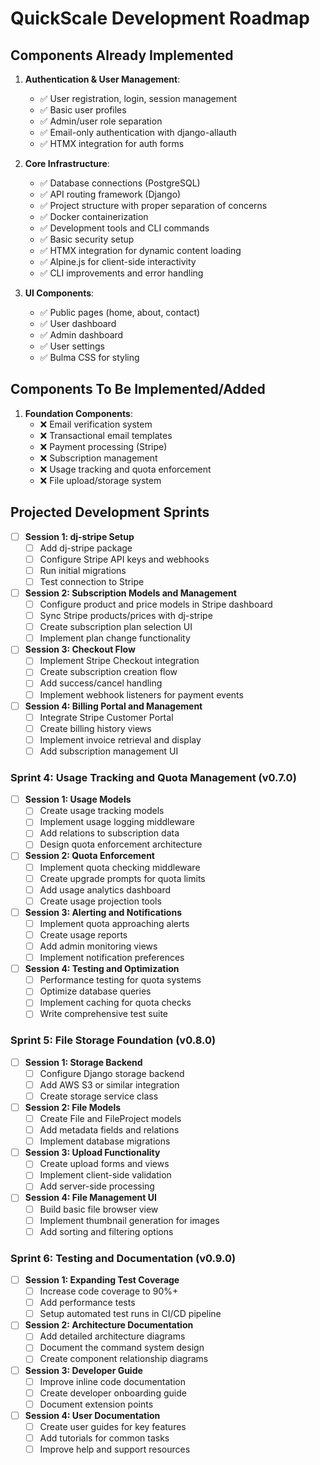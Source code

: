 # QuickScale Development Roadmap

## Components Already Implemented

1. **Authentication & User Management**:
   - ✅ User registration, login, session management 
   - ✅ Basic user profiles
   - ✅ Admin/user role separation
   - ✅ Email-only authentication with django-allauth
   - ✅ HTMX integration for auth forms

2. **Core Infrastructure**:
   - ✅ Database connections (PostgreSQL)
   - ✅ API routing framework (Django)
   - ✅ Project structure with proper separation of concerns
   - ✅ Docker containerization
   - ✅ Development tools and CLI commands
   - ✅ Basic security setup
   - ✅ HTMX integration for dynamic content loading
   - ✅ Alpine.js for client-side interactivity
   - ✅ CLI improvements and error handling

3. **UI Components**:
   - ✅ Public pages (home, about, contact)
   - ✅ User dashboard
   - ✅ Admin dashboard
   - ✅ User settings
   - ✅ Bulma CSS for styling

## Components To Be Implemented/Added

1. **Foundation Components**:
   - ❌ Email verification system
   - ❌ Transactional email templates
   - ❌ Payment processing (Stripe)
   - ❌ Subscription management
   - ❌ Usage tracking and quota enforcement
   - ❌ File upload/storage system

## Projected Development Sprints

- [ ] **Session 1: dj-stripe Setup**
  - [ ] Add dj-stripe package
  - [ ] Configure Stripe API keys and webhooks
  - [ ] Run initial migrations
  - [ ] Test connection to Stripe

- [ ] **Session 2: Subscription Models and Management**
  - [ ] Configure product and price models in Stripe dashboard
  - [ ] Sync Stripe products/prices with dj-stripe
  - [ ] Create subscription plan selection UI
  - [ ] Implement plan change functionality

- [ ] **Session 3: Checkout Flow**
  - [ ] Implement Stripe Checkout integration
  - [ ] Create subscription creation flow
  - [ ] Add success/cancel handling
  - [ ] Implement webhook listeners for payment events

- [ ] **Session 4: Billing Portal and Management**
  - [ ] Integrate Stripe Customer Portal
  - [ ] Create billing history views
  - [ ] Implement invoice retrieval and display
  - [ ] Add subscription management UI

### Sprint 4: Usage Tracking and Quota Management (v0.7.0)
- [ ] **Session 1: Usage Models**
  - [ ] Create usage tracking models
  - [ ] Implement usage logging middleware
  - [ ] Add relations to subscription data
  - [ ] Design quota enforcement architecture

- [ ] **Session 2: Quota Enforcement**
  - [ ] Implement quota checking middleware
  - [ ] Create upgrade prompts for quota limits
  - [ ] Add usage analytics dashboard
  - [ ] Create usage projection tools

- [ ] **Session 3: Alerting and Notifications**
  - [ ] Implement quota approaching alerts
  - [ ] Create usage reports
  - [ ] Add admin monitoring views
  - [ ] Implement notification preferences

- [ ] **Session 4: Testing and Optimization**
  - [ ] Performance testing for quota systems
  - [ ] Optimize database queries
  - [ ] Implement caching for quota checks
  - [ ] Write comprehensive test suite

### Sprint 5: File Storage Foundation (v0.8.0)
- [ ] **Session 1: Storage Backend**
  - [ ] Configure Django storage backend
  - [ ] Add AWS S3 or similar integration
  - [ ] Create storage service class

- [ ] **Session 2: File Models**
  - [ ] Create File and FileProject models
  - [ ] Add metadata fields and relations
  - [ ] Implement database migrations

- [ ] **Session 3: Upload Functionality**
  - [ ] Create upload forms and views
  - [ ] Implement client-side validation
  - [ ] Add server-side processing

- [ ] **Session 4: File Management UI**
  - [ ] Build basic file browser view
  - [ ] Implement thumbnail generation for images
  - [ ] Add sorting and filtering options

### Sprint 6: Testing and Documentation (v0.9.0)
- [ ] **Session 1: Expanding Test Coverage**
  - [ ] Increase code coverage to 90%+
  - [ ] Add performance tests
  - [ ] Setup automated test runs in CI/CD pipeline

- [ ] **Session 2: Architecture Documentation**
  - [ ] Add detailed architecture diagrams
  - [ ] Document the command system design
  - [ ] Create component relationship diagrams

- [ ] **Session 3: Developer Guide**
  - [ ] Improve inline code documentation
  - [ ] Create developer onboarding guide
  - [ ] Document extension points

- [ ] **Session 4: User Documentation**
  - [ ] Create user guides for key features
  - [ ] Add tutorials for common tasks
  - [ ] Improve help and support resources